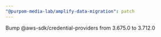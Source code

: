 ```yaml
---
"@purpom-media-lab/amplify-data-migration": patch
---
```


Bump @aws-sdk/credential-providers from 3.675.0 to 3.712.0
